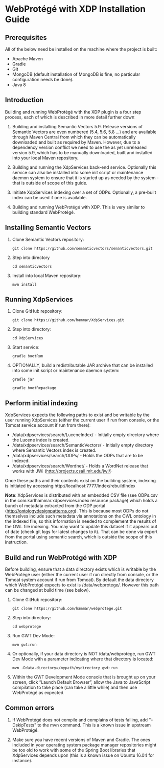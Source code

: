 # WebProtégé with XDP Installation Guide

## Prerequisites

All of the below need be installed on the machine where the project is built:

* Apache Maven
* Gradle
* Git
* MongoDB (default installation of MongoDB is fine, no particular configuration needs be done).
* Java 8

## Introduction

Building and running WebProtégé with the XDP plugin is a four step process, each of which is described in more detail further down:

1. Building and installing Semantic Vectors 5.9. Release versions of Semantic Vectors are even numbered (5.4, 5.6, 5.8 …) and are available through Maven Central from which they can be automatically downloaded and built as required by Maven. However, due to a dependency version conflict we need to use the as yet unreleased version 5.9, which has to be manually downloaded, built and installed into your local Maven repository.

2. Building and running the XdpServices back-end service. Optionally this service can also be installed into some init script or maintenance daemon system to ensure that it is started up as needed by the system - that is outside of scope of this guide.

3. Initiate XdpServices indexing over a set of ODPs. Optionally, a pre-built index can be used if one is available.

4. Building and running WebProtégé with XDP. This is very similar to building standard WebProtégé.

## Installing Semantic Vectors

1. Clone Semantic Vectors repository:

    ```git clone https://github.com/semanticvectors/semanticvectors.git```

2. Step into directory

    ```cd semanticvectors```

3. Install into local Maven repository:

    ```mvn install```

## Running XdpServices

1. Clone GitHub repository:

    ```git clone https://github.com/hammar/XdpServices.git```

2. Step into directory:

    ```cd XdpServices```

3. Start service:

    ```gradle bootRun```

4. OPTIONALLY, build a redistributable JAR archive that can be installed into some init script or maintenance daemon system:

    ```gradle jar```
    
    ```gradle bootRepackage```

## Perform initial indexing

XdpServices expects the following paths to exist and be writable by the user running XdpServices (either the current user if run from console, or the Tomcat service account if run from there):

* /data/xdpservices/search/LuceneIndex/ - Initially empty directory where the Lucene index is created.
* /data/xdpservices/search/SemanticVectors/ - Initially empty directory where Semantic Vectors index is created.
* /data/xdpservices/search/ODPs/ - Holds the ODPs that are to be indexed.
* /data/xdpservices/search/Wordnet/ - Holds a WordNet release that works with JWI (http://projects.csail.mit.edu/jwi/)

Once these paths and their contents exist on the building system, indexing is initiated by accessing http://localhost:7777/index/rebuildIndex

**Note**: XdpServices is distributed with an embedded CSV file (see ODPs.csv in the com.karlhammar.xdpservices.index resource package) which holds a bunch of metadata extracted from the ODP portal (http://ontologydesignpatterns.org). This is because most ODPs do not themselves include such metadata via annotations on the OWL ontology in the indexed file, so this information is needed to complement the results of the OWL file indexing. You may want to update this dataset if it appears out of date (check git logs for latest changes to it). That can be done via export from the portal using semantic search, which is outside the scope of this instruction.

## Build and run WebProtégé with XDP

Before building, ensure that a data directory exists which is writable by the WebProtégé user (either the current user if run directly from console, or the Tomcat system account if run from Tomcat). By default the data directory which WebProtégé expects to exist is /data/webprotege/. However this path can be changed at build time (see below).

1. Clone GitHub repository:

    ```git clone https://github.com/hammar/webprotege.git```

2. Step into directory:

    ```cd webprotege```

3. Run GWT Dev Mode:

    ```mvn gwt:run```

4. Or optionally, if your data directory is NOT /data/webprotege, run GWT Dev Mode with a parameter indicating where that directory is located:

    ```mvn -Ddata.directory=/mypath/mydirectory gwt:run```

5. Within the GWT Development Mode console that is brought up on your screen, click ”Launch Default Browser”, allow the Java to JavaScript compilation to take place (can take a little while) and then use WebProtégé as expected.

## Common errors

1. If WebProtégé does not compile and complains of tests failing, add "-DskipTests" to the mvn command. This is a known issue in upstream WebProtégé. 

2. Make sure you have recent versions of Maven and Gradle. The ones included in your operating system package manager repositories might be too old to work with some of the Spring Boot libraries that XdpServices depends upon (this is a known issue on Ubuntu 16.04 for instance).
